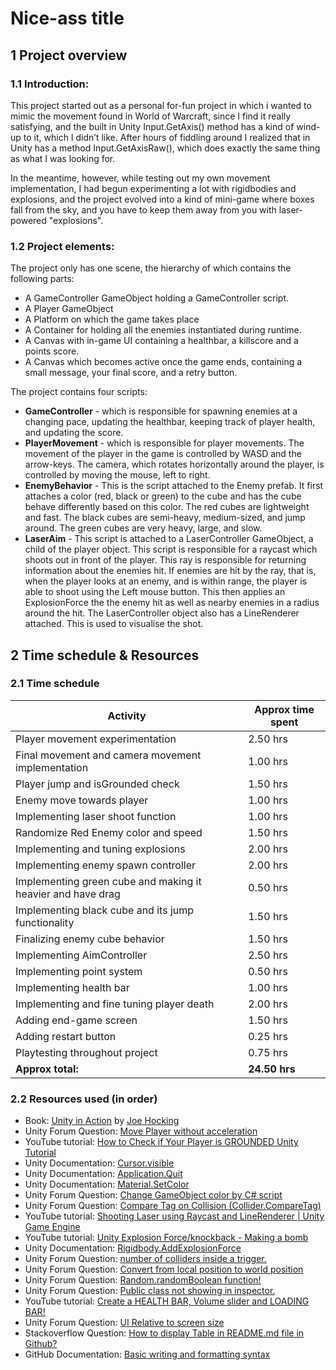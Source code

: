 # Nice-ass title
## 1 Project overview
### 1.1 Introduction:

This project started out as a personal for-fun project in which i wanted to mimic the movement found in World of Warcraft, since I find it really satisfying, and the built in Unity Input.GetAxis() method has a kind of wind-up to it, which I didn’t like. After hours of fiddling around I realized that in Unity has a method Input.GetAxisRaw(), which does exactly the same thing as what I was looking for.

In the meantime, however, while testing out my own movement implementation, I had begun experimenting a lot with rigidbodies and explosions, and the project evolved into a kind of mini-game where boxes fall from the sky, and you have to keep them away from you with laser-powered "explosions".

### 1.2 Project elements: 
The project only has one scene, the hierarchy of which contains the following parts:
- A GameController GameObject holding a GameController script.
- A Player GameObject
- A Platform on which the game takes place
- A Container for holding all the enemies instantiated during runtime.
- A Canvas with in-game UI containing a healthbar, a killscore and a points score.
- A Canvas which becomes active once the game ends, containing a small message, your final score, and a retry button.


The project contains four scripts:
- **GameController** - which is responsible for spawning enemies at a changing pace, updating the healthbar, keeping track of player health, and updating the score.
- **PlayerMovement** - which is responsible for player movements. The movement of the player in the game is controlled by WASD and the arrow-keys. The camera, which rotates horizontally around the player, is controlled by moving the mouse, left to right.
- **EnemyBehavior** - This is the script attached to the Enemy prefab. It first attaches a color (red, black or green) to the cube and has the cube behave differently based on this color. The red cubes are lightweight and fast. The black cubes are semi-heavy, medium-sized, and jump around. The green cubes are very heavy, large, and slow.
- **LaserAim** - This script is attached to a LaserController GameObject, a child of the player object. This script is responsible for a raycast which shoots out in front of the player. This ray is responsible for returning information about the enemies hit. If enemies are hit by the ray, that is, when the player looks at an enemy, and is within range, the player is able to shoot using the Left mouse button. This then applies an ExplosionForce the the enemy hit as well as nearby enemies in a radius around the hit. The LaserController object also has a LineRenderer attached. This is used to visualise the shot.

## 2 Time schedule & Resources
### 2.1 Time schedule

Activity | Approx time spent |
--- | --- |
Player movement experimentation | 2.50 hrs |
Final movement and camera movement implementation|1.00 hrs|
Player jump and isGrounded check|1.50 hrs|
Enemy move towards player|1.00 hrs|
Implementing laser shoot function|1.00 hrs|
Randomize Red Enemy color and speed|1.50 hrs|
Implementing and tuning explosions|2.00 hrs|
Implementing enemy spawn controller|2.00 hrs|
Implementing green cube and making it heavier and have drag|0.50 hrs|
Implementing black cube and its jump functionality|1.50 hrs|
Finalizing enemy cube behavior|1.50 hrs|
Implementing AimController|2.50 hrs|
Implementing point system|0.50 hrs|
Implementing health bar|1.00 hrs|
Implementing and fine tuning player death|2.00 hrs|
Adding end-game screen|1.50 hrs|
Adding restart button|0.25 hrs|
Playtesting throughout project|0.75 hrs|
**Approx total:**|**24.50 hrs**|


### 2.2 Resources used (in order)
- Book: [Unity in Action](https://www.manning.com/books/unity-in-action-second-edition) by [Joe Hocking](https://www.newarteest.com/)
- Unity Forum Question: [Move Player without acceleration](https://answers.unity.com/questions/1643729/move-player-without-acceleration.html)
- YouTube tutorial: [How to Check if Your Player is GROUNDED Unity Tutorial](https://www.youtube.com/watch?v=j41UHuA1bLM)
- Unity Documentation: [Cursor.visible](https://docs.unity3d.com/ScriptReference/Cursor-visible.html)
- Unity Documentation: [Application.Quit](https://docs.unity3d.com/ScriptReference/Application.Quit.html)
- Unity Documentation: [Material.SetColor](https://docs.unity3d.com/ScriptReference/Material.SetColor.html)
- Unity Forum Question: [Change GameObject color by C# script](https://forum.unity.com/threads/change-gameobject-color-by-c-script.923672/)
- Unity Forum Question: [Compare Tag on Collision (Collider.CompareTag)](https://answers.unity.com/questions/1272543/compare-tag-on-collision-collidercomparetag.html)
- YouTube tutorial: [Shooting Laser using Raycast and LineRenderer | Unity Game Engine](https://www.youtube.com/watch?v=YjpKxjzwado)
- YouTube tutorial: [Unity Explosion Force/knockback - Making a bomb](https://www.youtube.com/watch?v=SKdM2ERWy8U)
- Unity Documentation: [Rigidbody.AddExplosionForce](https://docs.unity3d.com/ScriptReference/Rigidbody.AddExplosionForce.html)
- Unity Forum Question: [number of colliders inside a trigger.](https://answers.unity.com/questions/1742827/number-of-colliders-inside-a-triggernumber-of-coll.html)
- Unity Forum Question: [Convert from local position to world position](https://answers.unity.com/questions/147184/convert-from-local-position-to-world-position.html)
- Unity Forum Question: [Random.randomBoolean function!](https://forum.unity.com/threads/random-randomboolean-function.83220/)
- Unity Forum Question: [Public class not showing in inspector.](https://forum.unity.com/threads/public-class-not-showing-in-inspector.919190/)
- YouTube tutorial: [Create a HEALTH BAR, Volume slider and LOADING BAR!](https://www.youtube.com/watch?v=tWUyEfD0kV0&t=311s)
- Unity Forum Question: [UI Relative to screen size](https://answers.unity.com/questions/1178324/ui-relative-to-screen-size.html)
- Stackoverflow Question: [How to display Table in README.md file in Github?](https://stackoverflow.com/questions/39378020/how-to-display-table-in-readme-md-file-in-github)
- GitHub Documentation: [Basic writing and formatting syntax](https://docs.github.com/en/get-started/writing-on-github/getting-started-with-writing-and-formatting-on-github/basic-writing-and-formatting-syntax)
